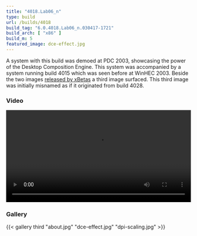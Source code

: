 ```yaml
---
title: "4018.Lab06_n"
type: build
url: /builds/4018
build_tag: "6.0.4018.Lab06_n.030417-1721"
build_arch: [ "x86" ]
build_m: 5
featured_image: dce-effect.jpg
---
```


A system with this build was demoed at PDC 2003, showcasing the power of the Desktop Composition Engine. This system was accompanied by a system running build 4015 which was seen before at WinHEC 2003. Beside the two images [released by xBetas](https://web.archive.org/web/20031202161327/http://pdc.xbetas.com/content.php?page=aerodcedemo) a third image surfaced. This third image was initially misnamed as if it originated from build 4028.

### Video

<video width="100%" preload="metadata" controls="controls">
  <source type="video/mp4" src="lh4018demo.mp4" />
  <a href="lh4018demo.mp4">Download video</a>
</video>

### Gallery

{{< gallery third "about.jpg" "dce-effect.jpg" "dpi-scaling.jpg" >}}